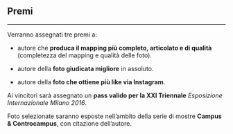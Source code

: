 Premi
---
-----

Verranno assegnati tre premi a:

- autore che **produca il mapping più completo, articolato e di qualità** (completezza del mapping e qualità delle foto).

- autore della **foto giudicata migliore** in assoluto.

- autore della **foto che ottiene più like via Instagram**.

Ai vincitori sarà assegnato un **pass valido per la XXI Triennale** _Esposizione Internazionale Milano 2016_.

Foto selezionate saranno esposte nell’ambito della serie di mostre **Campus &amp; Controcampus**, con citazione dell’autore.
